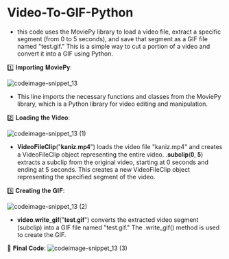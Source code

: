# Video-To-GIF-Python
 - this code uses the MoviePy library to load a video file, extract a specific segment (from 0 to 5 seconds), and save that segment as a GIF file named "test.gif." This is a simple way to cut a portion of a video and convert it into a GIF using Python.


1️⃣ 𝐈𝐦𝐩𝐨𝐫𝐭𝐢𝐧𝐠 𝐌𝐨𝐯𝐢𝐞𝐏𝐲:

![codeimage-snippet_13](https://github.com/kaniz-codes/Video-To-GIF-Python/assets/138873297/2e63ce0f-f1c5-4f92-bc31-9829c16d933e)
- This line imports the necessary functions and classes from the MoviePy library, which is a Python library for video editing and manipulation.

2️⃣ 𝐋𝐨𝐚𝐝𝐢𝐧𝐠 𝐭𝐡𝐞 𝐕𝐢𝐝𝐞𝐨:

![codeimage-snippet_13 (1)](https://github.com/kaniz-codes/Video-To-GIF-Python/assets/138873297/8fa849a8-c985-468a-b4c4-610b5a8e465a)
- 𝐕𝐢𝐝𝐞𝐨𝐅𝐢𝐥𝐞𝐂𝐥𝐢𝐩("𝐤𝐚𝐧𝐢𝐳.𝐦𝐩𝟒") loads the video file "kaniz.mp4" and creates a VideoFileClip object representing the entire video.
.𝐬𝐮𝐛𝐜𝐥𝐢𝐩(𝟎, 𝟓) extracts a subclip from the original video, starting at 0 seconds and ending at 5 seconds. This creates a new VideoFileClip object representing the specified segment of the video.

3️⃣ 𝐂𝐫𝐞𝐚𝐭𝐢𝐧𝐠 𝐭𝐡𝐞 𝐆𝐈𝐅:

![codeimage-snippet_13 (2)](https://github.com/kaniz-codes/Video-To-GIF-Python/assets/138873297/8c198f68-e6a3-4630-aa49-77d67a539c45)
- 𝐯𝐢𝐝𝐞𝐨.𝐰𝐫𝐢𝐭𝐞_𝐠𝐢𝐟("𝐭𝐞𝐬𝐭.𝐠𝐢𝐟") converts the extracted video segment (subclip) into a GIF file named "test.gif." The .write_gif() method is used to create the GIF.


🐍 𝐅𝐢𝐧𝐚𝐥 𝐂𝐨𝐝𝐞:
![codeimage-snippet_13 (3)](https://github.com/kaniz-codes/Video-To-GIF-Python/assets/138873297/11fefdd1-8a75-4571-a230-2fc22432d9b3)

